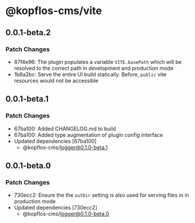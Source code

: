 # @kopflos-cms/vite

## 0.0.1-beta.2

### Patch Changes

- 87f4e96: The plugin populates a variable `VITE.basePath` which will be resolved to the correct path in development and production mode
- 1b8a2bc: Serve the entire UI build statically. Before, `public` vite resources would not be accessible

## 0.0.1-beta.1

### Patch Changes

- 67ba100: Added CHANGELOG.md to build
- 67ba100: Added type augmentation of plugin config interface
- Updated dependencies [67ba100]
  - @kopflos-cms/logger@0.1.0-beta.1

## 0.0.1-beta.0

### Patch Changes

- 730ecc2: Ensure the the `outDir` setting is also used for serving files in in production mode
- Updated dependencies [730ecc2]
  - @kopflos-cms/logger@0.1.0-beta.0

